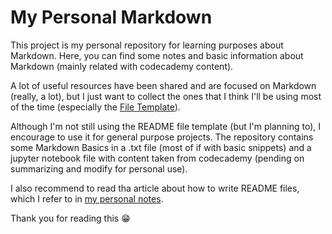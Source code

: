 # My Personal Markdown

This project is my personal repository for learning purposes about Markdown. Here, you can find some notes and basic information about Markdown (mainly related with codecademy content). 

A lot of useful resources have been shared and are focused on Markdown (really, a lot), but I just want to collect the ones that I think I'll be using most of the time (especially the [File Template](README_file_template.md)). 

Although I'm not still using the README file template (but I'm planning to), I encourage to use it for general purpose projects. The repository contains some Markdown Basics in a .txt file (most of if with basic snippets) and a jupyter notebook file with content taken from codecademy (pending on summarizing and modify for personal use). 

I also recommend to read tha article about how to write README files, which I refer to in [my personal notes](Markdown_Notes.md).

Thank you for reading this :grin: